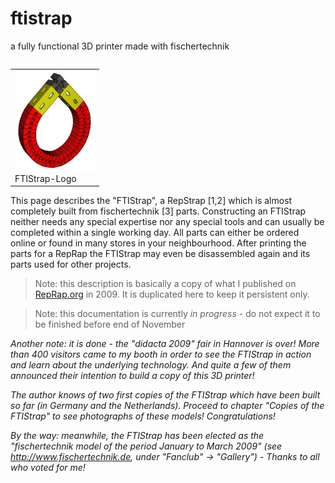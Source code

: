 # ftistrap #

a fully functional 3D printer made with fischertechnik

<table style="float:right; margin-left:10px"><tbody><tr><td>
  <img src="128px-FTIStrap-Logo.png"><br>FTIStrap-Logo
</td></tr></tbody></table> This page describes the "FTIStrap", a RepStrap [1,2] which is almost completely built from fischertechnik [3] parts. Constructing an FTIStrap neither needs any special expertise nor any special tools and can usually be completed within a single working day. All parts can either be ordered online or found in many stores in your neighbourhood. After printing the parts for a RepRap the FTIStrap may even be disassembled again and its parts used for other projects.

> Note: this description is basically a copy of what I published on [RepRap.org](https://reprap.org/wiki/FTIStrap) in 2009. It is duplicated here to keep it persistent only.

> Note: this documentation is currently _in progress_ - do not expect it to be finished before end of November

_Another note: it is done - the "didacta 2009" fair in Hannover is over! More than 400 visitors came to my booth in order to see the FTIStrap in action and learn about the underlying technology. And quite a few of them announced their intention to build a copy of this 3D printer!_

_The author knows of two first copies of the FTIStrap which have been built so far (in Germany and the Netherlands). Proceed to chapter "Copies of the FTIStrap" to see photographs of these models! Congratulations!_

_By the way: meanwhile, the FTIStrap has been elected as the "fischertechnik model of the period January to March 2009" (see http://www.fischertechnik.de, under "Fanclub" -> "Gallery") - Thanks to all who voted for me!_

